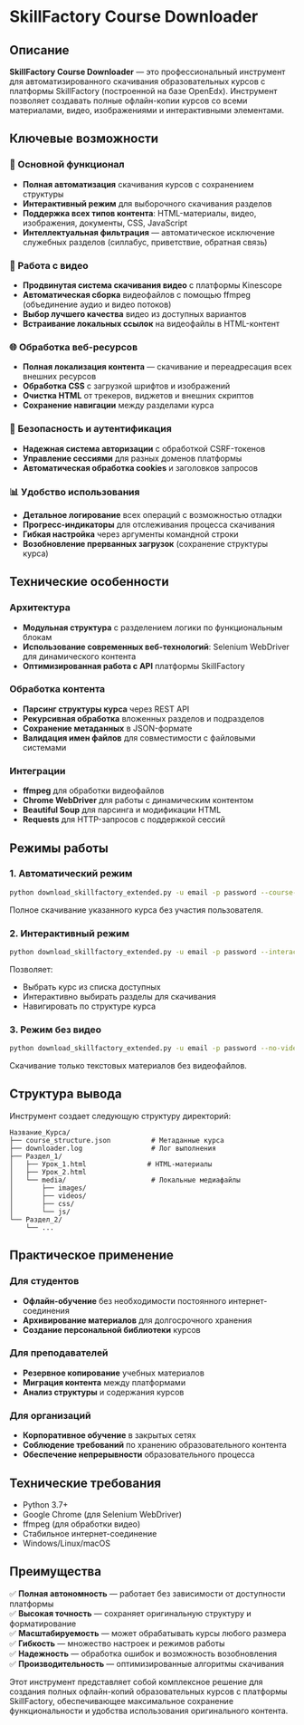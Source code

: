 # SkillFactory Course Downloader

## Описание

**SkillFactory Course Downloader** — это профессиональный инструмент для автоматизированного скачивания образовательных курсов с платформы SkillFactory (построенной на базе OpenEdx). Инструмент позволяет создавать полные офлайн-копии курсов со всеми материалами, видео, изображениями и интерактивными элементами.

## Ключевые возможности

### 🎯 Основной функционал
- **Полная автоматизация** скачивания курсов с сохранением структуры
- **Интерактивный режим** для выборочного скачивания разделов
- **Поддержка всех типов контента**: HTML-материалы, видео, изображения, документы, CSS, JavaScript
- **Интеллектуальная фильтрация** — автоматическое исключение служебных разделов (силлабус, приветствие, обратная связь)

### 🎥 Работа с видео
- **Продвинутая система скачивания видео** с платформы Kinescope
- **Автоматическая сборка** видеофайлов с помощью ffmpeg (объединение аудио и видео потоков)
- **Выбор лучшего качества** видео из доступных вариантов
- **Встраивание локальных ссылок** на видеофайлы в HTML-контент

### 🌐 Обработка веб-ресурсов
- **Полная локализация контента** — скачивание и переадресация всех внешних ресурсов
- **Обработка CSS** с загрузкой шрифтов и изображений
- **Очистка HTML** от трекеров, виджетов и внешних скриптов
- **Сохранение навигации** между разделами курса

### 🔐 Безопасность и аутентификация
- **Надежная система авторизации** с обработкой CSRF-токенов
- **Управление сессиями** для разных доменов платформы
- **Автоматическая обработка cookies** и заголовков запросов

### 📊 Удобство использования
- **Детальное логирование** всех операций с возможностью отладки
- **Прогресс-индикаторы** для отслеживания процесса скачивания
- **Гибкая настройка** через аргументы командной строки
- **Возобновление прерванных загрузок** (сохранение структуры курса)

## Технические особенности

### Архитектура
- **Модульная структура** с разделением логики по функциональным блокам
- **Использование современных веб-технологий**: Selenium WebDriver для динамического контента
- **Оптимизированная работа с API** платформы SkillFactory

### Обработка контента
- **Парсинг структуры курса** через REST API
- **Рекурсивная обработка** вложенных разделов и подразделов
- **Сохранение метаданных** в JSON-формате
- **Валидация имен файлов** для совместимости с файловыми системами

### Интеграции
- **ffmpeg** для обработки видеофайлов
- **Chrome WebDriver** для работы с динамическим контентом
- **Beautiful Soup** для парсинга и модификации HTML
- **Requests** для HTTP-запросов с поддержкой сессий

## Режимы работы

### 1. Автоматический режим
```bash
python download_skillfactory_extended.py -u email -p password --course-url "URL_КУРСА"
```
Полное скачивание указанного курса без участия пользователя.

### 2. Интерактивный режим
```bash
python download_skillfactory_extended.py -u email -p password --interactive
```
Позволяет:
- Выбрать курс из списка доступных
- Интерактивно выбирать разделы для скачивания
- Навигировать по структуре курса

### 3. Режим без видео
```bash
python download_skillfactory_extended.py -u email -p password --no-videos
```
Скачивание только текстовых материалов без видеофайлов.

## Структура вывода

Инструмент создает следующую структуру директорий:

```
Название_Курса/
├── course_structure.json          # Метаданные курса
├── downloader.log                 # Лог выполнения
├── Раздел_1/
│   ├── Урок_1.html               # HTML-материалы
│   ├── Урок_2.html
│   └── media/                     # Локальные медиафайлы
│       ├── images/
│       ├── videos/
│       ├── css/
│       └── js/
└── Раздел_2/
    └── ...
```

## Практическое применение

### Для студентов
- **Офлайн-обучение** без необходимости постоянного интернет-соединения
- **Архивирование материалов** для долгосрочного хранения
- **Создание персональной библиотеки** курсов

### Для преподавателей
- **Резервное копирование** учебных материалов
- **Миграция контента** между платформами
- **Анализ структуры** и содержания курсов

### Для организаций
- **Корпоративное обучение** в закрытых сетях
- **Соблюдение требований** по хранению образовательного контента
- **Обеспечение непрерывности** образовательного процесса

## Технические требования

- Python 3.7+
- Google Chrome (для Selenium WebDriver)
- ffmpeg (для обработки видео)
- Стабильное интернет-соединение
- Windows/Linux/macOS

## Преимущества

✅ **Полная автономность** — работает без зависимости от доступности платформы  
✅ **Высокая точность** — сохраняет оригинальную структуру и форматирование  
✅ **Масштабируемость** — может обрабатывать курсы любого размера  
✅ **Гибкость** — множество настроек и режимов работы  
✅ **Надежность** — обработка ошибок и возможность возобновления  
✅ **Производительность** — оптимизированные алгоритмы скачивания  

Этот инструмент представляет собой комплексное решение для создания полных офлайн-копий образовательных курсов с платформы SkillFactory, обеспечивающее максимальное сохранение функциональности и удобства использования оригинального контента.
